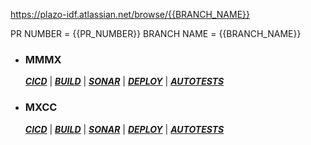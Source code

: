 https://plazo-idf.atlassian.net/browse/{{BRANCH_NAME}}

PR NUMBER = {{PR_NUMBER}}
BRANCH NAME = {{BRANCH_NAME}}

- ### MMMX
  **[_CICD_](https://jenkins-latam.idfinance.com/view/CICD-LATAM%F0%9F%87%AA%F0%9F%87%A6/job/cicd-MMMX/job/cicd-Prepare-Env/job/cicd-main-script-PLATFORM/view/change-requests/job/PR-{{PR_NUMBER}}/)** | **[_BUILD_](https://jenkins-latam.idfinance.com/view/CICD-LATAM%F0%9F%87%AA%F0%9F%87%A6/job/cicd-MMMX/job/cicd-Prepare-Env/job/cicd-Sonar-and-Build/job/cicd-build-PLATFORM/view/change-requests/job/PR-{{PR_NUMBER}}/)** | [**_SONAR_**](https://jenkins-latam.idfinance.com/view/CICD-LATAM%F0%9F%87%AA%F0%9F%87%A6/job/cicd-MMMX/job/cicd-Prepare-Env/job/cicd-Sonar-and-Build/job/cicd-sonar-PLATFORM/view/change-requests/job/PR-{{PR_NUMBER}}/) | [**_DEPLOY_**](https://jenkins-latam.idfinance.com/view/CICD-LATAM%F0%9F%87%AA%F0%9F%87%A6/job/cicd-MMMX/job/cicd-Prepare-Env/job/cicd-Terraform-and-Deploy/job/cicd-deploy/) | [**_AUTOTESTS_**](https://jenkins-latam.idfinance.com/view/CICD-LATAM%F0%9F%87%AA%F0%9F%87%A6/job/cicd-MMMX/job/cicd-Autotests/job/cicd-autotests-smoke-TEST/)

- ### MXCC
  **[_CICD_](https://jenkins-latam.idfinance.com/view/CICD-LATAM%F0%9F%87%AA%F0%9F%87%A6/job/cicd-MXCC/job/cicd-Prepare-Env/job/cicd-main-script-PLATFORM/view/change-requests/job/PR-{{PR_NUMBER}}/)** | **[_BUILD_](https://jenkins-latam.idfinance.com/view/CICD-LATAM%F0%9F%87%AA%F0%9F%87%A6/job/cicd-MXCC/job/cicd-Prepare-Env/job/cicd-Sonar-and-Build/job/cicd-build-PLATFORM/view/change-requests/job/PR-{{PR_NUMBER}}/)** | **[_SONAR_](https://jenkins-latam.idfinance.com/view/CICD-LATAM%F0%9F%87%AA%F0%9F%87%A6/job/cicd-MXCC/job/cicd-Prepare-Env/job/cicd-Sonar-and-Build/job/cicd-sonar-PLATFORM/view/change-requests/job/PR-{{PR_NUMBER}}/)** | **[_DEPLOY_](https://jenkins-latam.idfinance.com/view/CICD-LATAM%F0%9F%87%AA%F0%9F%87%A6/job/cicd-MXCC/job/cicd-Prepare-Env/job/cicd-Terraform-and-Deploy/job/cicd-deploy/)** | **[_AUTOTESTS_](https://jenkins-latam.idfinance.com/view/CICD-LATAM%F0%9F%87%AA%F0%9F%87%A6/job/cicd-MXCC/job/cicd-Autotests/job/cicd-autotests-smoke-TEST/)**